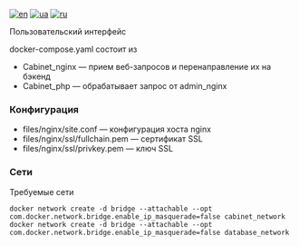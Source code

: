 [![en](https://img.shields.io/badge/lang-en-red.svg)](README.md)
[![ua](https://img.shields.io/badge/lang-ua-yellow.svg)](README.ua.md)
[![ru](https://img.shields.io/badge/lang-ru-blue.svg)](README.ru.md)

Пользовательский интерфейс

docker-compose.yaml состоит из
  + Cabinet_nginx — прием веб-запросов и перенаправление их на бэкенд
  + Cabinet_php — обрабатывает запрос от admin_nginx

### Конфигурация
  + files/nginx/site.conf — конфигурация хоста nginx
  + files/nginx/ssl/fullchain.pem — сертификат SSL
  + files/nginx/ssl/privkey.pem — ключ SSL

### Сети

Требуемые сети

```
docker network create -d bridge --attachable --opt com.docker.network.bridge.enable_ip_masquerade=false cabinet_network
docker network create -d bridge --attachable --opt com.docker.network.bridge.enable_ip_masquerade=false database_network
```